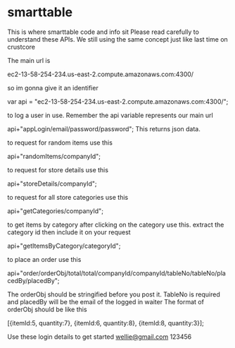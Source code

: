 # smarttable
This is where smarttable code and info sit
Please read carefully to understand these APIs. We still using the same concept just like last time on crustcore

The main url is 

ec2-13-58-254-234.us-east-2.compute.amazonaws.com:4300/

so im gonna give it an identifier

var api = "ec2-13-58-254-234.us-east-2.compute.amazonaws.com:4300/";

to log a user in use. Remember the api variable represents our main url

api+"appLogin/email/password/password"; This returns json data.

to request for random items use this

api+"randomItems/companyId";

to request for store details use this

api+"storeDetails/companyId";

to request for all store categories use this

api+"getCategories/companyId";

to get items by category after clicking on the category use this. extract the category id then include it on your request

api+"getItemsByCategory/categoryId";

to place an order use this

api+"order/orderObj/total/total/companyId/companyId/tableNo/tableNo/placedBy/placedBy";

The orderObj should be stringified before you post it. TableNo is required and placedBy will be the email of the logged in waiter
The format of orderObj should be like this

[{itemId:5, quantity:7}, {itemId:6, quantity:8}, {itemId:8, quantity:3}];

Use these login details to get started
wellie@gmail.com  123456
